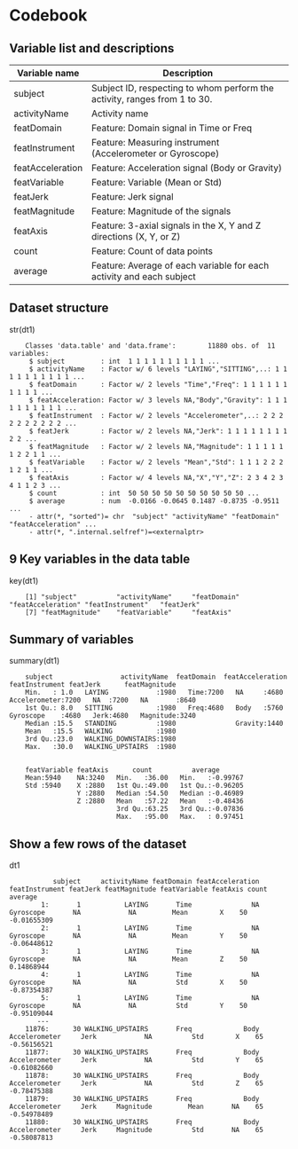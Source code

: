Codebook
========

Variable list and descriptions
------------------------------

Variable name    | Description
-----------------|-------------
subject          | Subject ID, respecting to whom perform the activity, ranges from 1 to 30.
activityName     | Activity name
featDomain       | Feature: Domain signal in Time or Freq
featInstrument   | Feature: Measuring instrument (Accelerometer or Gyroscope)
featAcceleration | Feature: Acceleration signal (Body or Gravity)
featVariable     | Feature: Variable (Mean or Std)
featJerk         | Feature: Jerk signal
featMagnitude    | Feature: Magnitude of the signals
featAxis         | Feature: 3-axial signals in the X, Y and Z directions (X, Y, or Z)
count        | Feature: Count of data points
average      | Feature: Average of each variable for each activity and each subject


Dataset structure
-----------------

str(dt1)

        Classes 'data.table' and 'data.frame':        11880 obs. of  11 variables:
         $ subject         : int  1 1 1 1 1 1 1 1 1 1 ...
         $ activityName    : Factor w/ 6 levels "LAYING","SITTING",..: 1 1 1 1 1 1 1 1 1 1 ...
         $ featDomain      : Factor w/ 2 levels "Time","Freq": 1 1 1 1 1 1 1 1 1 1 ...
         $ featAcceleration: Factor w/ 3 levels NA,"Body","Gravity": 1 1 1 1 1 1 1 1 1 1 ...
         $ featInstrument  : Factor w/ 2 levels "Accelerometer",..: 2 2 2 2 2 2 2 2 2 2 ...
         $ featJerk        : Factor w/ 2 levels NA,"Jerk": 1 1 1 1 1 1 1 1 2 2 ...
         $ featMagnitude   : Factor w/ 2 levels NA,"Magnitude": 1 1 1 1 1 1 2 2 1 1 ...
         $ featVariable    : Factor w/ 2 levels "Mean","Std": 1 1 1 2 2 2 1 2 1 1 ...
         $ featAxis        : Factor w/ 4 levels NA,"X","Y","Z": 2 3 4 2 3 4 1 1 2 3 ...
         $ count           : int  50 50 50 50 50 50 50 50 50 50 ...
         $ average         : num  -0.0166 -0.0645 0.1487 -0.8735 -0.9511 ...
         - attr(*, "sorted")= chr  "subject" "activityName" "featDomain" "featAcceleration" ...
         - attr(*, ".internal.selfref")=<externalptr> 
         

9 Key variables in the data table
-------------------------------

key(dt1)

        [1] "subject"          "activityName"     "featDomain"       "featAcceleration" "featInstrument"   "featJerk" 
        [7] "featMagnitude"    "featVariable"     "featAxis" 


Summary of variables
--------------------

summary(dt1)

        subject                 activityName  featDomain  featAcceleration       featInstrument featJerk      featMagnitude 
        Min.   : 1.0   LAYING            :1980   Time:7200   NA     :4680     Accelerometer:7200   NA  :7200   NA       :8640  
        1st Qu.: 8.0   SITTING           :1980   Freq:4680   Body   :5760     Gyroscope    :4680   Jerk:4680   Magnitude:3240  
        Median :15.5   STANDING          :1980               Gravity:1440                 
        Mean   :15.5   WALKING           :1980                    
        3rd Qu.:23.0   WALKING_DOWNSTAIRS:1980 
        Max.   :30.0   WALKING_UPSTAIRS  :1980                                                                                 
 
 
        featVariable featAxis      count          average
        Mean:5940    NA:3240   Min.   :36.00   Min.   :-0.99767
        Std :5940    X :2880   1st Qu.:49.00   1st Qu.:-0.96205
                     Y :2880   Median :54.50   Median :-0.46989
                     Z :2880   Mean   :57.22   Mean   :-0.48436
                               3rd Qu.:63.25   3rd Qu.:-0.07836 
                               Max.   :95.00   Max.   : 0.97451 


Show a few rows of the dataset
------------------------------

dt1

               subject     activityName featDomain featAcceleration featInstrument featJerk featMagnitude featVariable featAxis count     average
            1:       1           LAYING       Time               NA      Gyroscope       NA            NA         Mean        X    50 -0.01655309
            2:       1           LAYING       Time               NA      Gyroscope       NA            NA         Mean        Y    50 -0.06448612
            3:       1           LAYING       Time               NA      Gyroscope       NA            NA         Mean        Z    50  0.14868944
            4:       1           LAYING       Time               NA      Gyroscope       NA            NA          Std        X    50 -0.87354387
            5:       1           LAYING       Time               NA      Gyroscope       NA            NA          Std        Y    50 -0.95109044
           ---                                                                                                                                   
        11876:      30 WALKING_UPSTAIRS       Freq             Body  Accelerometer     Jerk            NA          Std        X    65 -0.56156521
        11877:      30 WALKING_UPSTAIRS       Freq             Body  Accelerometer     Jerk            NA          Std        Y    65 -0.61082660
        11878:      30 WALKING_UPSTAIRS       Freq             Body  Accelerometer     Jerk            NA          Std        Z    65 -0.78475388
        11879:      30 WALKING_UPSTAIRS       Freq             Body  Accelerometer     Jerk     Magnitude         Mean       NA    65 -0.54978489
        11880:      30 WALKING_UPSTAIRS       Freq             Body  Accelerometer     Jerk     Magnitude          Std       NA    65 -0.58087813
